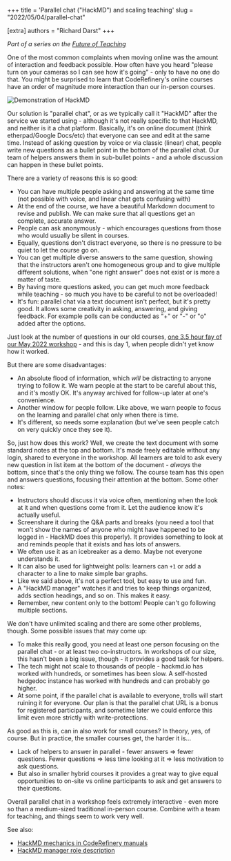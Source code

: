 +++
title = 'Parallel chat ("HackMD") and scaling teaching'
slug = "2022/05/04/parallel-chat"

[extra]
authors = "Richard Darst"
+++

*Part of a series on the [Future of
Teaching](../2022-10-17-future-of-teaching/)*

One of the most common complaints when moving online was the amount of
interaction and feedback possible.  How often have you heard "please
turn on your cameras so I can see how it's going" - only to have no
one do that.  You might be surprised to learn that CodeRefinery's
online courses have an order of magnitude more interaction than our
in-person courses.

![Demonstration of HackMD](https://coderefinery.github.io/manuals/_images/hackmd--questions2.png)

Our solution is "parallel chat", or as we typically call it "HackMD"
after the service we started using - although it's not really specific
to that HackMD, and neither is it a chat platform. Basically, it's on online document (think
etherpad/Google Docs/etc) that everyone can see and edit at the same
time.  Instead of asking question by voice or via classic (linear) chat,
people write new questions as a bullet point in the bottom of the
parallel chat.  Our team of helpers answers them in sub-bullet
points - and a whole discussion can happen in these bullet points.

There are a variety of reasons this is so good:
* You can have multiple people asking and answering at the same time
  (not possible with voice, and linear chat gets confusing with)
* At the end of the course, we have a beautiful Markdown document to
  revise and publish.  We can make sure that all questions get an
  complete, accurate answer.
* People can ask anonymously - which encourages questions from those
  who would usually be silent in courses.
* Equally, questions don't distract everyone, so there is no pressure
  to be quiet to let the course go on.
* You can get multiple diverse answers to the same question, showing
  that the instructors aren't one homogeneous group and to give multiple different solutions, when "one right answer" does not exist or is more a matter of taste.
* By having more questions asked, you can get much more feedback while
  teaching - so much you have to be careful to not be overloaded!
* It's fun: parallel chat via a text document isn't perfect, but it's
  pretty good.  It allows some creativity in asking, answering, and
  giving feedback.
  For example polls can be conducted as "+" or "-" or "o" added after the options.

Just look at the number of questions in our old courses, [one 3.5 hour
fay of our May 2022
workshop](https://coderefinery.github.io/2022-03-22-workshop/questions/day1/) -
and this is day 1, when people didn't yet know how it worked.

But there are some disadvantages:
* An absolute flood of information, which *will* be distracting to
  anyone trying to follow it.  We warn people at the start to be
  careful about this, and it's mostly OK.  It's anyway archived for
  follow-up later at one's convenience.
* Another window for people follow.  Like above, we warn people to
  focus on the learning and parallel chat only when there is time.
* It's different, so needs some explanation (but we've seen people
  catch on very quickly once they see it).

So, just how does this work?  Well, we create the text document with
some standard notes at the top and bottom.  It's made freely editable
without any login, shared to everyone in the workshop.  All learners
are told to ask every new question in
list item at the bottom of the document - *always* the bottom, since
that's the only thing we follow.  The course team has this open and
answers questions, focusing their attention at the bottom.  Some other
notes:
* Instructors should discuss it via voice often, mentioning when the
  look at it and when questions come from it.  Let the audience know
  it's actually useful.
* Screenshare it during the Q&A parts and breaks (you need a tool that
  won't show the names of anyone who might have happened to be logged
  in - HackMD does this properly).  It provides something to look at
  and reminds people that it exists and has lots of answers.
* We often use it as an icebreaker as a demo.  Maybe not everyone
  understands it.
* It can also be used for lightweight polls: learners can `+1` or add
  a character to a line to make simple bar graphs.
* Like we said above, it's not a perfect tool, but easy to use and fun.
* A "HackMD manager" watches it and tries to keep things organized,
  adds section headings, and so on.  This makes it easy.
* Remember, new content only to the bottom!  People can't go following
  multiple sections.

We don't have unlimited scaling and there are some other problems,
though.  Some possible issues that may come up:
* To make this really good, you need at least one person focusing on
  the parallel chat - or at least two co-instructors.  In workshops of
  our size, this hasn't been a big issue, though - it provides a good
  task for helpers.
* The tech might not scale to thousands of people - hackmd.io has
  worked with hundreds, or sometimes has been slow.  A self-hosted
  hedgedoc instance has worked with hundreds and can probably go
  higher.
* At some point, if the parallel chat is available to everyone, trolls
  will start ruining it for everyone.
  Our plan is that the parallel chat URL is a bonus for registered
  participants, and sometime later we could enforce this limit even
  more strictly with write-protections.

As good as this is, can in also work for small courses?  In theory,
yes, of course.  But in practice, the smaller courses get, the harder
it is...
* Lack of helpers to answer in parallel - fewer answers ⇒ fewer
  questions.  Fewer questions ⇒ less time looking at it ⇒ less
  motivation to ask questions.
* But also in smaller hybrid courses it provides a great way to give equal opportunities to on-site vs online participants to ask and get answers to their questions.

Overall parallel chat in a workshop feels extremely interactive - even
more so than a medium-sized traditional in-person course.  Combine
with a team for teaching, and things seem to work very well.

See also:
* [HackMD mechanics in CodeRefinery
  manuals](https://coderefinery.github.io/manuals/hackmd-mechanics/)
* [HackMD manager role
  description](https://coderefinery.github.io/manuals/hackmd-helper/)
